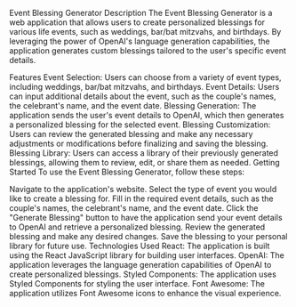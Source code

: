 Event Blessing Generator
Description
The Event Blessing Generator is a web application that allows users to create personalized blessings for various life events, such as weddings, bar/bat mitzvahs, and birthdays. By leveraging the power of OpenAI's language generation capabilities, the application generates custom blessings tailored to the user's specific event details.

Features
Event Selection: Users can choose from a variety of event types, including weddings, bar/bat mitzvahs, and birthdays.
Event Details: Users can input additional details about the event, such as the couple's names, the celebrant's name, and the event date.
Blessing Generation: The application sends the user's event details to OpenAI, which then generates a personalized blessing for the selected event.
Blessing Customization: Users can review the generated blessing and make any necessary adjustments or modifications before finalizing and saving the blessing.
Blessing Library: Users can access a library of their previously generated blessings, allowing them to review, edit, or share them as needed.
Getting Started
To use the Event Blessing Generator, follow these steps:

Navigate to the application's website.
Select the type of event you would like to create a blessing for.
Fill in the required event details, such as the couple's names, the celebrant's name, and the event date.
Click the "Generate Blessing" button to have the application send your event details to OpenAI and retrieve a personalized blessing.
Review the generated blessing and make any desired changes.
Save the blessing to your personal library for future use.
Technologies Used
React: The application is built using the React JavaScript library for building user interfaces.
OpenAI: The application leverages the language generation capabilities of OpenAI to create personalized blessings.
Styled Components: The application uses Styled Components for styling the user interface.
Font Awesome: The application utilizes Font Awesome icons to enhance the visual experience.